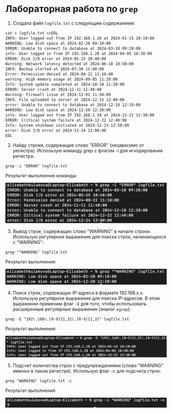 # Лабораторная работа по `grep`

1. Создала файл `logfile.txt` с следующим содержанием:

```
cat > logfile.txt <<EOL
INFO: User logged out from IP 192.168.1.10 at 2024-01-15 10:10:00
WARNING: Low disk space at 2024-02-20 09:10:00
ERROR: Unable to connect to database at 2024-03-10 09:20:00
info: User logged in from IP 192.168.1.20 at 2024-04-05 10:30:00
ERROR: Disk I/O error at 2024-05-25 10:40:00
Warning: Network latency detected at 2024-06-18 10:50:00
INFO: Backup started at 2024-07-30 11:00:00
Error: Permission denied at 2024-08-22 11:10:00
warning: High memory usage at 2024-09-05 11:20:00
Info: System update completed at 2024-10-10 11:30:00
ERROR: Server crash at 2024-11-11 11:40:00
Warning: Firewall issue at 2024-12-01 11:50:00
INFO: File uploaded to server at 2024-12-15 12:00:00
error: Unable to connect to database at 2024-12-18 12:10:00
WARNING: Low disk space at 2024-12-20 12:20:00
info: User logged out from IP 192.168.1.10 at 2024-12-21 12:30:00
ERROR: Critical system failure at 2024-12-22 12:40:00
Info: System shutdown initiated at 2024-12-23 12:50:00
error: Disk I/O error at 2024-12-24 13:00:00
EOL
```
2. Найду строки, содержащие слово "ERROR" (независимо от регистра). Использую команду grep с флагом -i для игнорирования регистра:

```
grep -i "ERROR" logfile.txt
```
Результат выполнения команды:
<p align="center">
 <img width="600px" src="error_reg.png" alt="qr"/>
</p>

3. Вывод строк, содержащих слово "WARNING" в начале строки. Использую регулярное выражение для поиска строк, начинающихся с "WARNING":
```
grep "^WARNING" logfile.txt
```
Результат выполнения:
<p align="center">
 <img width="600px" src="war_in_front.png" alt="qr"/>
</p>

4. Поиск строк, содержащих IP-адреса в формате 192.168.x.x. Использую регулярное выражение для поиска IP-адресов. В этом выражении применим флаг `-Е` для того, чтобы использовать расширенные регулярные выражения (аналог `egrep`):
```
grep -E "192\.168\.[0-9]{1,3}\.[0-9]{1,3}" logfile.txt
```
Результат выполнения:
<p align="center">
 <img width="600px" src="ip.png" alt="qr"/>
</p>

5. Подсчет количества строк с предупреждениями (слово "WARNING" именно в таком регистре). Использую флаг -c для подсчета строк:
```
grep "WARNING" logfile.txt -c
```
Результат выполнения:
<p align="center">
 <img width="600px" src="count.png" alt="qr"/>
</p>
